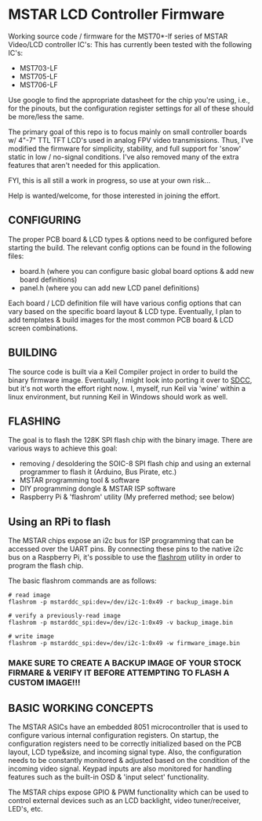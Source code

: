 # MSTAR LCD Controller Firmware

Working source code / firmware for the MST70*-lf series of MSTAR Video/LCD controller IC's:
This has currently been tested with the following IC's:
- MST703-LF
- MST705-LF
- MST706-LF

Use google to find the appropriate datasheet for the chip you're using, i.e., for the pinouts, but the configuration register settings for all of these should be more/less the same.

The primary goal of this repo is to focus mainly on small controller boards w/ 4"-7" TTL TFT LCD's used in analog FPV video transmissions. Thus, I've modified the firmware for simplicity, stability, and full support for 'snow' static in low / no-signal conditions. I've also removed many of the extra features that aren't needed for this application.

FYI, this is all still a work in progress, so use at your own risk...

Help is wanted/welcome, for those interested in joining the effort.


## CONFIGURING
The proper PCB board & LCD types & options need to be configured before starting the build. 
The relevant config options can be found in the following files:
- board.h (where you can configure basic global board options & add new board definitions)
- panel.h (where you can add new LCD panel definitions)

Each board / LCD definition file will have various config options that can vary based on the specific board layout & LCD type.
Eventually, I plan to add templates & build images for the most common PCB board & LCD screen combinations.

## BUILDING
The source code is built via a Keil Compiler project in order to build the binary firmware image. Eventually, I might look into porting it over to [SDCC](http://sdcc.sourceforge.net/), but it's not worth the effort right now. I, myself, run Keil via 'wine' within a linux environment, but running Keil in Windows should work as well.

## FLASHING
The goal is to flash the 128K SPI flash chip with the binary image.
There are various ways to achieve this goal:
- removing / desoldering the SOIC-8 SPI flash chip and using an external programmer to flash it (Arduino, Bus Pirate, etc.)
- MSTAR programming tool & software 
- DIY programming dongle & MSTAR ISP software
- Raspberry Pi & 'flashrom' utility (My preferred method; see below)


## Using an RPi to flash 
The MSTAR chips expose an i2c bus for ISP programming that can be accessed over the UART pins. By connecting these pins to the native i2c bus on a Raspberry Pi, it's possible to use the [flashrom](https://flashrom.org/Flashrom) utility in order to program the flash chip.

The basic flashrom commands are as follows:
```
# read image
flashrom -p mstarddc_spi:dev=/dev/i2c-1:0x49 -r backup_image.bin

# verify a previously-read image
flashrom -p mstarddc_spi:dev=/dev/i2c-1:0x49 -v backup_image.bin

# write image
flashrom -p mstarddc_spi:dev=/dev/i2c-1:0x49 -w firmware_image.bin 
```
### MAKE SURE TO CREATE A BACKUP IMAGE OF YOUR STOCK FIRMARE & VERIFY IT BEFORE ATTEMPTING TO FLASH A CUSTOM IMAGE!!!

## BASIC WORKING CONCEPTS

The MSTAR ASICs have an embedded 8051 microcontroller that is used to configure various internal configuration registers. On startup, the configuration registers need to be correctly initialized based on the PCB layout, LCD type&size, and incoming signal type. Also, the configuration needs to be constantly monitored & adjusted based on the condition of the incoming video signal. Keypad inputs are also monitored for handling features such as the built-in OSD & 'input select' functionality.

The MSTAR chips expose GPIO & PWM functionality which can be used to control external devices such as an LCD backlight, video tuner/receiver, LED's, etc.

